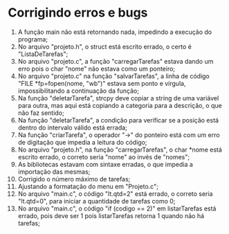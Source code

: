 # Corrigindo erros e bugs

1. A função main não está retornando nada, impedindo a execução do programa;
2. No arquivo "projeto.h", o struct está escrito errado, o certo é "ListaDeTarefas";
3. No arquivo "projeto.c", a função "carregarTarefas" estava dando um erro pois o char "nome" não estava como um ponteiro;
4. No arquivo "projeto.c" na função "salvarTarefas", a linha de código "FILE *fp=fopen(nome, "wb")" estava sem ponto e vírgula, impossibilitando a continuação da função;  
5. Na função "deletarTarefa", strcpy deve copiar a string de uma variável para outra, mas aqui está copiando a categoria para a descrição, o que não faz sentido;
6. Na função "deletarTarefa", a condição para verificar se a posição está dentro do intervalo válido está errada;
7. Na função "criarTarefa", o operador "->" do ponteiro está com um erro de digitação que impedia a leitura do código;
8. No arquivo "projeto.h", na função "carregarTarefas", o char *nome está escrito errado, o correto seria "nome" ao invés de "nomes";
9. As bibliotecas estavam com sintaxe erradas, o que impedia a importação das mesmas;
10. Corrigido o número máximo de tarefas;
11. Ajustando a formatação do menu em "Projeto.c";
12. No arquivo "main.c", o código "lt.qtd=2" está errado, o correto seria "lt.qtd=0", para iniciar a quantidade de tarefas como 0;
13. No arquivo "main.c", o código "if (codigo == 2)" em listarTarefas está errado, pois deve ser 1 pois listarTarefas retorna 1 quando não há tarefas;


